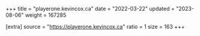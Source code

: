+++
title = "playerone.kevincox.ca"
date = "2022-03-22"
updated = "2023-08-06"
weight = 167285

[extra]
source = "https://playerone.kevincox.ca"
ratio = 1
size = 163
+++
